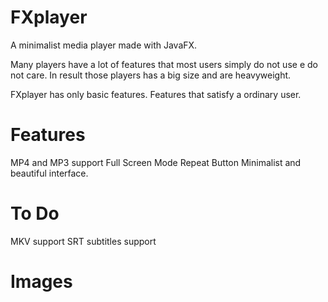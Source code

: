 # FXplayer

A minimalist media player made with JavaFX.

Many players have a lot of features that most users simply do not use e do not care.
In result those players has a big size and are heavyweight.

FXplayer has only basic features. Features that satisfy a ordinary user.

# Features

MP4 and MP3 support
Full Screen Mode
Repeat Button
Minimalist and beautiful interface.

# To Do

MKV support
SRT subtitles support

# Images
